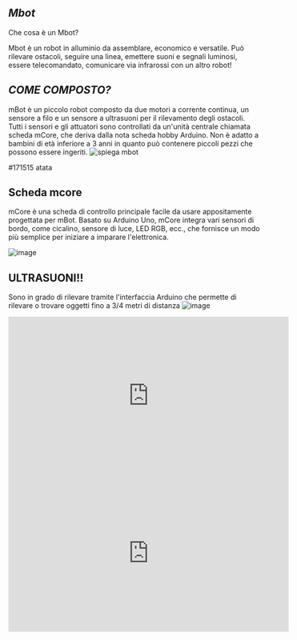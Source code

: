 ## *Mbot*
Che cosa è un Mbot?


Mbot è un robot in alluminio da assemblare, economico e versatile. Può rilevare ostacoli, seguire una linea, emettere suoni e segnali luminosi, essere telecomandato, comunicare via infrarossi con un altro robot!

 ## *COME COMPOSTO?*

mBot è un piccolo robot composto da due motori a corrente continua, un sensore a filo e un sensore a ultrasuoni per il rilevamento degli ostacoli. Tutti i sensori e gli attuatori sono controllati da un'unità centrale chiamata scheda mCore, che deriva dalla nota scheda hobby Arduino. Non è adatto a bambini di età inferiore a 3 anni in quanto può contenere piccoli pezzi che possono essere ingeriti.
![spiega mbot](https://user-images.githubusercontent.com/102225228/161949140-18825c2a-165e-4cce-8eeb-551fc8ecc8f1.jpg)

#171515 atata

## Scheda mcore

mCore è una scheda di controllo principale facile da usare appositamente progettata per mBot. Basato su Arduino Uno, mCore integra vari sensori di bordo, come cicalino, sensore di luce, LED RGB, ecc., che fornisce un modo più semplice per iniziare a imparare l'elettronica.

![image](https://user-images.githubusercontent.com/102225228/160809503-b69ec555-6f94-4275-a18d-8dab5bb0e8f6.png)


## ULTRASUONI!!

Sono in grado di rilevare tramite l'interfaccia Arduino che permette di rilevare o trovare oggetti fino a 3/4 metri di distanza
![image](https://user-images.githubusercontent.com/102225228/160808366-ecb01783-d8d5-47be-a2fe-6cd9e0cb5071.png)



<iframe width="560" height="315" src="https://www.youtube.com/embed/Vr-VC8Su1UY" title="YouTube video player" frameborder="0" allow="accelerometer; autoplay; clipboard-write; encrypted-media; gyroscope; picture-in-picture" allowfullscreen></iframe>

<iframe width="560" height="315" src="https://www.youtube.com/embed/aQLZhWzvE9I" title="YouTube video player" frameborder="0" allow="accelerometer; autoplay; clipboard-write; encrypted-media; gyroscope; picture-in-picture" allowfullscreen></iframe>
